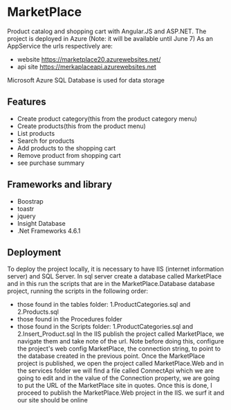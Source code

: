 
# MarketPlace

Product catalog and shopping cart with Angular.JS and ASP.NET. 
The project is deployed in Azure (Note: it will be available until June 7)
As an AppService the urls respectively are:
* website https://marketplace20.azurewebsites.net/
* api site https://merkaplaceapi.azurewebsites.net

Microsoft Azure SQL Database is used for data storage

## Features


* Create product category(this from the product category menu)
* Create products(this from the product menu)
* List products
* Search for products
* Add products to the shopping cart
* Remove product from shopping cart
* see purchase summary

## Frameworks and library

* Boostrap
* toastr
* jquery
* Insight Database
* .Net Frameworks 4.6.1

## Deployment
To deploy the project locally, it is necessary to have IIS (internet information server) and SQL Server.
In sql server create a database called MarketPlace and in this run the scripts that
are in the MarketPlace.Database database project, running the scripts
in the following order:
* those found in the tables folder: 1.ProductCategories.sql and 2.Products.sql
* those found in the Procedures folder
* those found in the Scripts folder: 1.ProductCategories.sql and 2.Insert_Product.sql
In the IIS publish the project called MarketPlace, we navigate them and take note of the url. Note before doing this, configure the project's web config
MarketPlace, the connection string, to point to the database created in the previous point.
Once the MarketPlace project is published, we open the project called MarketPlace.Web and in the services folder we will find a file called ConnectApi
which we are going to edit and in the value of the Connection property, we are going to put the URL of the MarketPlace site in quotes.
Once this is done, I proceed to publish the MarketPlace.Web project in the IIS. we surf it and our site should be online
